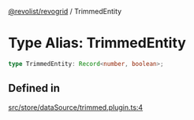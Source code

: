 [@revolist/revogrid](README.md) / TrimmedEntity

# Type Alias: TrimmedEntity

```ts
type TrimmedEntity: Record<number, boolean>;
```

## Defined in

[src/store/dataSource/trimmed.plugin.ts:4](https://github.com/revolist/revogrid/blob/2d9504ecff6b493d547df979b2259be6b639351c/src/store/dataSource/trimmed.plugin.ts#L4)
